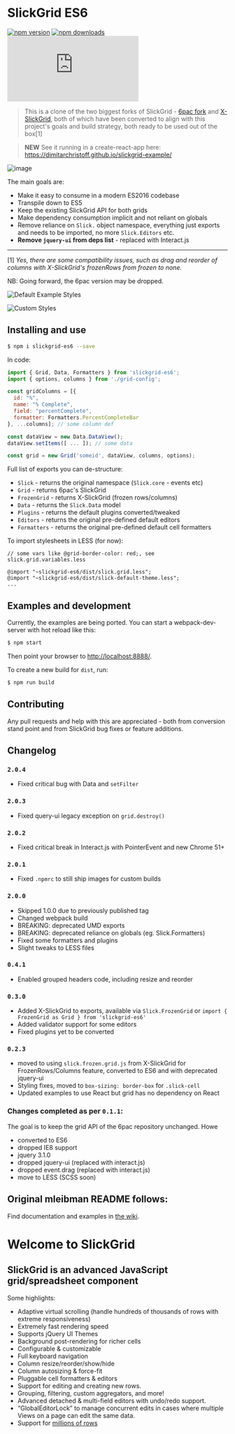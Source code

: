 # SlickGrid ES6 

[![npm version](https://img.shields.io/npm/v/slickgrid-es6.svg?style=flat-square)](https://www.npmjs.com/package/slickgrid-es6) [![npm downloads](https://img.shields.io/npm/dm/slickgrid-es6.svg?style=flat-square)](https://www.npmjs.com/package/slickgrid-es6) ![gzip size](http://img.badgesize.io/https://npmcdn.com/slickgrid-es6/dist/slick.es6.min.js?compression=gzip)

> This is a clone of the two biggest forks of SlickGrid - [6pac fork](https://github.com/6pac/SlickGrid/) and [X-SlickGrid](https://github.com/ddomingues/X-SlickGrid), both of which have been converted to align with this project's goals and build strategy, both ready to be used out of the box[1]  

> **NEW** See it running in a create-react-app here: https://dimitarchristoff.github.io/slickgrid-example/

![image](https://user-images.githubusercontent.com/119500/39813726-711c9d86-5389-11e8-886a-27e9250955f1.png)

The main goals are:

* Make it easy to consume in a modern ES2016 codebase
* Transpile down to ES5
* Keep the existing SlickGrid API for both grids
* Make dependency consumption implicit and not reliant on globals
* Remove reliance on `Slick.` object namespace, everything just exports and needs to be imported, no more `Slick.Editors` etc.
* **Remove `jquery-ui` from deps list** - replaced with Interact.js

______

[1] _Yes, there are some compatibility issues, such as drag and reorder of columns with X-SlickGrid's frozenRows from frozen to none._
 
NB: Going forward, the 6pac version may be dropped.  

![Default Example Styles](https://cloud.githubusercontent.com/assets/119500/24247817/1fda096c-0fc5-11e7-94b7-e71afb520999.png)

![Custom Styles](https://cloud.githubusercontent.com/assets/119500/24247974/7436191a-0fc5-11e7-9df5-86c8c3bfdc74.png)

## Installing and use

```sh
$ npm i slickgrid-es6 --save
```

In code:

```js
import { Grid, Data, Formatters } from 'slickgrid-es6';
import { options, columns } from './grid-config';

const gridColumns = [{
  id: "%", 
  name: "% Complete", 
  field: "percentComplete", 
  formatter: Formatters.PercentCompleteBar
}, ...columns]; // some column def

const dataView = new Data.DataView();
dataView.setItems([ ... ]); // some data

const grid = new Grid('someid', dataView, columns, options);
```

Full list of exports you can de-structure:

 - `Slick` - returns the original namespace (`Slick.core` - events etc)
 - `Grid` - returns 6pac's SlickGrid
 - `FrozenGrid` - returns X-SlickGrid (frozen rows/columns)
 - `Data` - returns the `Slick.Data` model
 - `Plugins` - returns the default plugins converted/tweaked 
 - `Editors` - returns the original pre-defined default editors 
 - `Formatters` - returns the original pre-defined default cell formatters
 
To import stylesheets in LESS (for now):
```less
// some vars like @grid-border-color: red;, see slick.grid.variables.less

@import "~slickgrid-es6/dist/slick.grid.less";
@import "~slickgrid-es6/dist/slick-default-theme.less";
...
```

## Examples and development

Currently, the examples are being ported. You can start a webpack-dev-server with hot reload like this:

```sh
$ npm start
```

Then point your browser to [http://localhost:8888/](http://localhost:8888/).

To create a new build for `dist`, run:

```sh
$ npm run build
```

## Contributing

Any pull requests and help with this are appreciated - both from conversion stand point and from SlickGrid bug fixes or 
feature additions. 

## Changelog

### `2.0.4`

* Fixed critical bug with Data and `setFilter`  

### `2.0.3`

* Fixed query-ui legacy exception on `grid.destroy()`

### `2.0.2`

* Fixed critical break in Interact.js with PointerEvent and new Chrome 51+

### `2.0.1`
 
* Fixed `.npmrc` to still ship images for custom builds 

### `2.0.0`

* Skipped 1.0.0 due to previously published tag
* Changed webpack build
* BREAKING: deprecated UMD exports
* BREAKING: deprecated reliance on globals (eg. Slick.Formatters)
* Fixed some formatters and plugins
* Slight tweaks to LESS files

### `0.4.1`

* Enabled grouped headers code, including resize and reorder

### `0.3.0`

* Added X-SlickGrid to exports, available via `Slick.FrozenGrid` or `import { FrozenGrid as Grid } from 'slickgrid-es6'`
* Added validator support for some editors
* Fixed plugins yet to be converted

### `0.2.3`

* moved to using `slick.frozen.grid.js` from X-SlickGrid for FrozenRows/Columns feature, converted to ES6 and with deprecated jquery-ui
* Styling fixes, moved to `box-sizing: border-box` for `.slick-cell`
* Updated examples to use React but grid has no dependency on React

### Changes completed as per `0.1.1`:

The goal is to keep the grid API of the 6pac repository unchanged. Howe 

* converted to ES6
* dropped IE8 support
* jquery 3.1.0
* dropped jquery-ui (replaced with interact.js)
* dropped event.drag (replaced with interact.js)
* move to LESS (SCSS soon)


## Original mleibman README follows:


Find documentation and examples in [the wiki](https://github.com/mleibman/SlickGrid/wiki).

# Welcome to SlickGrid

## SlickGrid is an advanced JavaScript grid/spreadsheet component

Some highlights:

* Adaptive virtual scrolling (handle hundreds of thousands of rows with extreme responsiveness)
* Extremely fast rendering speed
* Supports jQuery UI Themes
* Background post-rendering for richer cells
* Configurable & customizable
* Full keyboard navigation
* Column resize/reorder/show/hide
* Column autosizing & force-fit
* Pluggable cell formatters & editors
* Support for editing and creating new rows.
* Grouping, filtering, custom aggregators, and more!
* Advanced detached & multi-field editors with undo/redo support.
* “GlobalEditorLock” to manage concurrent edits in cases where multiple Views on a page can edit the same data.
* Support for [millions of rows](http://stackoverflow.com/a/2569488/1269037)
